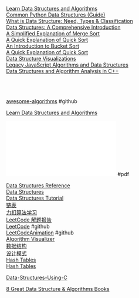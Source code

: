 [Learn Data Structures and Algorithms](https://www.programiz.com/dsa)  
[Common Python Data Structures (Guide)](https://realpython.com/python-data-structures/)  
[What is Data Structure: Need, Types & Classification](https://www.mygreatlearning.com/blog/data-structure-tutorial-for-beginners/)  
[Data Structures: A Comprehensive Introduction](https://dev.to/m__mdy__m/data-structures-a-comprehensive-introduction-2o13)  
[A Simplified Explanation of Merge Sort](https://medium.com/karuna-sehgal/a-simplified-explanation-of-merge-sort-77089fe03bb2)  
[A Quick Explanation of Quick Sort](https://medium.com/karuna-sehgal/a-quick-explanation-of-quick-sort-7d8e2563629b)  
[An Introduction to Bucket Sort](https://medium.com/karuna-sehgal/an-introduction-to-bucket-sort-62aa5325d124)  
[A Quick Explanation of Quick Sort](https://medium.com/@karuna24s)  
[Data Structure Visualizations](https://www.cs.usfca.edu/~galles/visualization/Algorithms.html)  
[Legacy JavaScript Algorithms and Data Structures](https://www.freecodecamp.org/learn/javascript-algorithms-and-data-structures/)  
[Data Structures and Algorithm Analysis in C++]()  
[]()  
[]()  
[]()  
[]()  


[awesome-algorithms](https://github.com/tayllan/awesome-algorithms) #github  

[Learn Data Structures and Algorithms](https://www.programiz.com/dsa)  

![Grokking Algorithms](./assets/grokking-algorithms.pdf) #pdf  

[Data Structures Reference](https://www.interviewcake.com/data-structures-reference)  
[Data Structures](https://www.hackerearth.com/practice/data-structures)  
[Data Structures Tutorial](https://www.geeksforgeeks.org/data-structures/)  
[链表](https://www.dotcpp.com/course/ds-link/)  
[力扣算法学习](https://leetcode-solution-leetcode-pp.gitbook.io/leetcode-solution/)  
[LeetCode 解题报告](https://tyzhang.top/article/leetcodesolu/)  
[LeetCode](https://github.com/mazhuowen/LeetCode/tree/master) #github  
[LeetCodeAnimation](https://github.com/MisterBooo/LeetCodeAnimation) #github  
[Algorithm Visualizer](https://algorithm-visualizer.org/)  
[数据结构](https://songwell1024.github.io/categories/%E6%95%B0%E6%8D%AE%E7%BB%93%E6%9E%84/)  
[设计模式](https://songwell1024.github.io/categories/%E8%AE%BE%E8%AE%A1%E6%A8%A1%E5%BC%8F/)  
[Hash Tables](https://craftinginterpreters.com/hash-tables.html)  
[Hash Tables](https://www.eecs.umich.edu/courses/eecs380/ALG/niemann/s_man.htm)  

[Data-Structures-Using-C](https://github.com/GauravWalia19/Free-Algorithms-Books/blob/main/Library/src/C/Data-Structures-Using-C-2nd-edition.pdf)  


[8 Great Data Structure & Algorithms Books](https://www.tableau.com/learn/articles/books-about-data-structures-algorithms)  